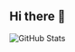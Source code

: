 ## Hi there 👋

![GitHub Stats](https://github-readme-streak-stats.herokuapp.com/?user=Armin041&theme=default&hide_border=true)
